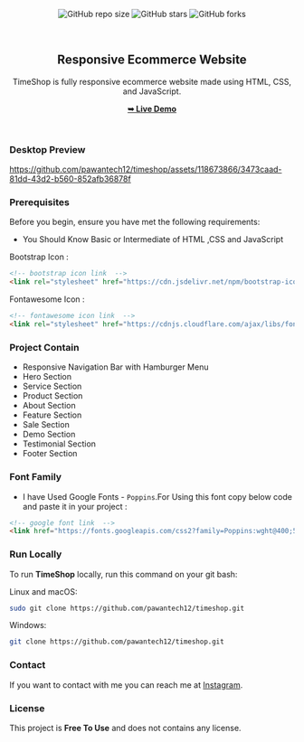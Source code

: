 <div align="center">
  
  ![GitHub repo size](https://img.shields.io/github/repo-size/pawantech12/timeshop)
  ![GitHub stars](https://img.shields.io/github/stars/pawantech12/timeshop?style=social)
  ![GitHub forks](https://img.shields.io/github/forks/pawantech12/timeshop?style=social)

  <br />

  <h2 align="center">Responsive Ecommerce Website</h2>

  TimeShop is fully responsive ecommerce website made using HTML, CSS, and JavaScript.

  <a href="https://pawantech12.github.io/timeshop/"><strong>➥ Live Demo</strong></a>

</div>

<br />

### Desktop Preview

https://github.com/pawantech12/timeshop/assets/118673866/3473caad-81dd-43d2-b560-852afb36878f


### Prerequisites

Before you begin, ensure you have met the following requirements:

* You Should Know Basic or Intermediate of HTML ,CSS and JavaScript

Bootstrap Icon :
```html
<!-- bootstrap icon link  -->
<link rel="stylesheet" href="https://cdn.jsdelivr.net/npm/bootstrap-icons@1.10.5/font/bootstrap-icons.css">
```

Fontawesome Icon :
```html
<!-- fontawesome icon link  -->
<link rel="stylesheet" href="https://cdnjs.cloudflare.com/ajax/libs/font-awesome/6.3.0/css/all.min.css"/>
```

### Project Contain

* Responsive Navigation Bar with Hamburger Menu
* Hero Section
* Service Section
* Product Section
* About Section
* Feature Section
* Sale Section
* Demo Section
* Testimonial Section
* Footer Section

### Font Family
 
 * I have Used Google Fonts - `Poppins`.For Using this font copy below code and paste it in your project :
 
 ```html
 <!-- google font link  -->
 <link href="https://fonts.googleapis.com/css2?family=Poppins:wght@400;500;600;700;800;900&amp;display=swap" rel="stylesheet">
 ```

### Run Locally

To run **TimeShop** locally, run this command on your git bash:

Linux and macOS:

```bash
sudo git clone https://github.com/pawantech12/timeshop.git
```

Windows:

```bash
git clone https://github.com/pawantech12/timeshop.git
```

### Contact

If you want to contact with me you can reach me at [Instagram](https://www.instagram.com/codewithpawan/).

### License

This project is **Free To Use** and does not contains any license.
